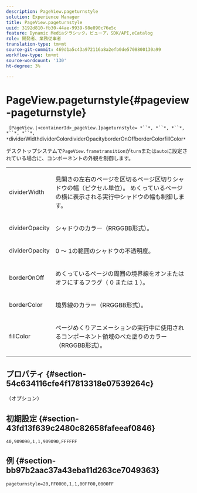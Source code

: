 ```yaml
---
description: PageView.pageturnstyle
solution: Experience Manager
title: PageView.pageturnstyle
uuid: 3192d810-fb30-44ae-9939-98e890c76e5c
feature: Dynamic Mediaクラシック，ビューア，SDK/API,eCatalog
role: 開発者、業務従事者
translation-type: tm+mt
source-git-commit: 469d1a5c43a972116a8a2efb0de5708800130a99
workflow-type: tm+mt
source-wordcount: '130'
ht-degree: 3%

---
```



# PageView.pageturnstyle{#pageview-pageturnstyle}

` [PageView.|<containerId>_pageView.]pageturnstyle= *``*, *``*, *``*, *``*, *``*, *`dividerWidthdividerColordividerOpacityborderOnOffborderColorfillColor`*`

デスクトップシステムで`PageView.frametransition`が`turn`または`auto`に設定されている場合に、コンポーネントの外観を制御します。

<table id="table_A8CDA1AE2680402A99BCD5DD371B225F"> 
 <tbody> 
  <tr> 
   <td colname="col1"> <p> <span class="codeph"><span class="varname"> dividerWidth</span></span> </p> </td> 
   <td colname="col2"> <p> 見開きの左右のページを区切るページ区切りシャドウの幅（ピクセル単位）。 めくっているページの横に表示される実行中シャドウの幅も制御します。 </p> </td> 
  </tr> 
  <tr> 
   <td colname="col1"> <p><span class="codeph"><span class="varname"> dividerOpacity</span></span> </p> </td> 
   <td colname="col2"> <p> シャドウのカラー（RRGGBB形式）。 </p> </td> 
  </tr> 
  <tr> 
   <td colname="col1"> <p><span class="codeph"><span class="varname"> dividerOpacity</span></span> </p> </td> 
   <td colname="col2"> <p><span class="codeph"> 0</span> ～ <span class="codeph"> 1</span>の範囲のシャドウの不透明度。 </p> </td> 
  </tr> 
  <tr> 
   <td colname="col1"> <p><span class="codeph"><span class="varname"> borderOnOff</span></span> </p> </td> 
   <td colname="col2"> <p> めくっているページの周囲の境界線をオンまたはオフにするフラグ（<span class="codeph"> 0 </span>または<span class="codeph"> 1 </span>）。 </p> </td> 
  </tr> 
  <tr> 
   <td colname="col1"> <p><span class="codeph"><span class="varname"> borderColor</span></span> </p> </td> 
   <td colname="col2"> <p> 境界線のカラー（RRGGBB形式）。 </p> </td> 
  </tr> 
  <tr> 
   <td colname="col1"> <p><span class="codeph"><span class="varname"> fillColor</span></span> </p> </td> 
   <td colname="col2"> <p> ページめくりアニメーションの実行中に使用されるコンポーネント領域のべた塗りのカラー（RRGGBB形式）。 </p> </td> 
  </tr> 
 </tbody> 
</table>

## プロパティ {#section-54c634116cfe4f17813318e07539264c}

（オプション）

## 初期設定 {#section-43fd13f639c2480c82658fafeeaf0846}

`40,909090,1,1,909090,FFFFFF`

## 例 {#section-bb97b2aac37a43eba11d263ce7049363}

`pageturnstyle=20,FF0000,1,1,00FF00,0000FF`
